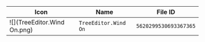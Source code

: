 | Icon | Name | File ID |
| ---  | ---  | ---     |
| ![](TreeEditor.Wind On.png) | `TreeEditor.Wind On` | `5620299530693367365` |
